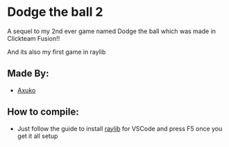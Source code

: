 # Dodge the ball 2
A sequel to my 2nd ever game named Dodge the ball which was made in Clickteam Fusion!!

And its also my first game in raylib

## Made By:
- [Axuko](https://github.com/Ethan-makes-music)

## How to compile:
- Just follow the guide to install [raylib](https://www.raylib.com/index.html) for VSCode and press F5 once you get it all setup

